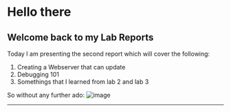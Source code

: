 # Hello there
## Welcome back to my Lab Reports 

Today I am presenting the second report which will cover the following:
1. Creating a Webserver that can update
2. Debugging 101
3. Somethings that I learned from lab 2 and lab 3

So without any further ado:
![image](https://pbs.twimg.com/media/Frl-nVoWcAI6lPF.jpg)

---
